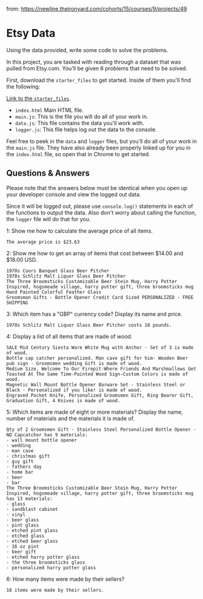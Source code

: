 from: https://newline.theironyard.com/cohorts/15/courses/9/projects/49

# Etsy Data

Using the data provided, write some code to solve the problems.

In this project, you are tasked with reading through a dataset that was pulled from Etsy.com. You'll be given 6 problems that need to be solved.

First, download the `starter_files` to get started. Inside of them you'll find the following:

[Link to the `starter_files`](https://github.com/JamieBort/EtsyData/tree/master/SourceFiles/starter_files).

* `index.html` Main HTML file.
* `main.js`: This is the file you will do all of your work in.
* `data.js`: This file contains the data you'll work with.
* `logger.js`: This file helps log out the data to the console.

Feel free to peek in the `data` and `logger` files, but you'll do all of your work in the `main.js` file. They have also already been properly linked up for you in the `index.html` file, so open that in Chrome to get started.

## Questions & Answers  

Please note that the answers below must be identical when you open up your developer console and view the logged out data.

Since it will be logged out, please use `console.log()` statements in each of the functions to output the data. Also don't worry about calling the function, the `logger` file will do that for you.

1: Show me how to calculate the average price of all items.

```
The average price is $23.63
```
2: Show me how to get an array of items that cost between $14.00 and $18.00 USD.
```
1970s Coors Banquet Glass Beer Pitcher
1970s Schlitz Malt Liquor Glass Beer Pitcher
The Three Broomsticks Customizable Beer Stein Mug, Harry Potter Inspired, hogsmeade village, harry potter gift, three broomsticks mug
Hand Painted Colorful Feather Glass
Groomsman Gifts - Bottle Opener Credit Card Sized PERSONALIZED - FREE SHIPPING
```
3: Which item has a "GBP" currency code? Display its name and price.
```
1970s Schlitz Malt Liquor Glass Beer Pitcher costs 18 pounds.
```
4: Display a list of all items that are made of wood.
```
SALE Mid Century Siesta Ware White Mug with Anchor - Set of 3 is made of wood.
Bottle cap catcher personalized. Man cave gift for him- Wooden Beer pub sign - Groomsmen wedding Gift is made of wood.
Medium Size, Welcome To Our Firepit-Where Friends And Marshmallows Get Toasted At The Same Time-Painted Wood Sign-Custom Colors is made of wood.
Magnetic Wall Mount Bottle Opener Barware Set - Stainless Steel or Black - Personalized if you like! is made of wood.
Engraved Pocket Knife, Personalized Groomsmen Gift, Ring Bearer Gift, Graduation Gift, 4 Knives is made of wood.
```
5: Which items are made of eight or more materials? Display the name, number of materials and the materials it is made of.
```
Qty of 2 Groomsmen Gift - Stainless Steel Personalized Bottle Opener - NO Capcatcher has 9 materials:
- wall mount bottle opener
- wedding
- man cave
- christmas gift
- guy gift
- fathers day
- home bar
- beer
- bar
The Three Broomsticks Customizable Beer Stein Mug, Harry Potter Inspired, hogsmeade village, harry potter gift, three broomsticks mug has 13 materials:
- glass
- sandblast cabinet
- vinyl
- beer glass
- pint glass
- etched pint glass
- etched glass
- etched beer glass
- 16 oz pint
- beer gift
- etched harry potter glass
- the three broomsticks glass
- personalized harry potter glass
```
6: How many items were made by their sellers?
```
18 items were made by their sellers.
```
